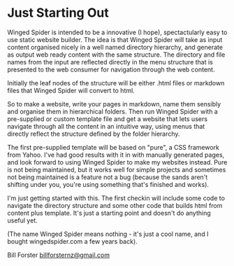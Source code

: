Just Starting Out
=================

Winged Spider is intended to be a innovative (I hope), spectactularly easy to use static
website builder. The idea is that Winged Spider will take as input content organised
nicely in a well named directory hierarchy, and generate as output web ready content
with the same structure. The directory and file names from the input are reflected
directly in the menu structure that is presented to the web consumer for navigation
through the web content.

Initially the leaf nodes of the structure will be either .html files or markdown files
that Winged Spider will convert to html.

So to make a website, write your pages in markdown, name them sensibly and organise
them in hierarchical folders. Then run Winged Spider with a pre-supplied or custom
template file and get a website that lets users navigate through all the content in an
intuitive way, using menus that directly reflect the structure defined by the folder
hierarchy.

The first pre-supplied template will be based on "pure", a CSS framework from Yahoo.
I've had good results with it in with manually generated pages, and look forward to
using Winged Spider to make my websites instead. Pure is not being maintained, but it
works well for simple projects and sometimes not being maintained is a feature not a
bug (because the sands aren't shifting under you, you're using something that's finished
and works).

I'm just getting started with this. The first checkin will include some code to navigate
the directory structure and some other code that builds html from content plus template.
It's just a starting point and doesn't do anything useful yet.

(The name Winged Spider means nothing - it's just a cool name, and I bought wingedspider.com
a few years back).

Bill Forster <billforsternz@gmail.com>
